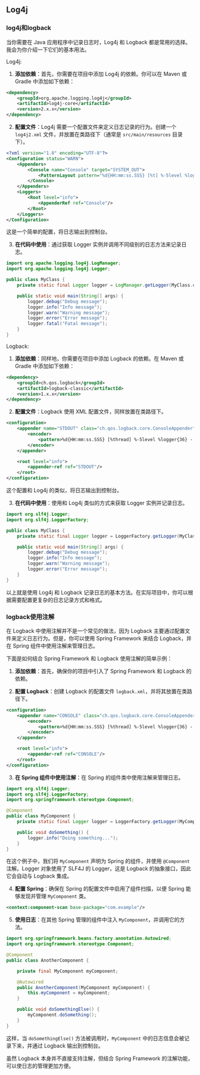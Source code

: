 ## Log4j

### log4j和logback

当你需要在 Java 应用程序中记录日志时，Log4j 和 Logback 都是常用的选择。我会为你介绍一下它们的基本用法。

Log4j:

1. **添加依赖**：首先，你需要在项目中添加 Log4j 的依赖。你可以在 Maven 或 Gradle 中添加如下依赖：

```xml
<dependency>
    <groupId>org.apache.logging.log4j</groupId>
    <artifactId>log4j-core</artifactId>
    <version>2.x.x</version>
</dependency>
```

2. **配置文件**：Log4j 需要一个配置文件来定义日志记录的行为。创建一个 `log4j2.xml` 文件，并放置在类路径下（通常是 `src/main/resources` 目录下）。

```xml
<?xml version="1.0" encoding="UTF-8"?>
<Configuration status="WARN">
    <Appenders>
        <Console name="Console" target="SYSTEM_OUT">
            <PatternLayout pattern="%d{HH:mm:ss.SSS} [%t] %-5level %logger{36} - %msg%n"/>
        </Console>
    </Appenders>
    <Loggers>
        <Root level="info">
            <AppenderRef ref="Console"/>
        </Root>
    </Loggers>
</Configuration>
```

这是一个简单的配置，将日志输出到控制台。

3. **在代码中使用**：通过获取 Logger 实例并调用不同级别的日志方法来记录日志。

```java
import org.apache.logging.log4j.LogManager;
import org.apache.logging.log4j.Logger;

public class MyClass {
    private static final Logger logger = LogManager.getLogger(MyClass.class);

    public static void main(String[] args) {
        logger.debug("Debug message");
        logger.info("Info message");
        logger.warn("Warning message");
        logger.error("Error message");
        logger.fatal("Fatal message");
    }
}
```

Logback:

1. **添加依赖**：同样地，你需要在项目中添加 Logback 的依赖。在 Maven 或 Gradle 中添加如下依赖：

```xml
<dependency>
    <groupId>ch.qos.logback</groupId>
    <artifactId>logback-classic</artifactId>
    <version>1.x.x</version>
</dependency>
```

2. **配置文件**：Logback 使用 XML 配置文件，同样放置在类路径下。

```xml
<configuration>
    <appender name="STDOUT" class="ch.qos.logback.core.ConsoleAppender">
        <encoder>
            <pattern>%d{HH:mm:ss.SSS} [%thread] %-5level %logger{36} - %msg%n</pattern>
        </encoder>
    </appender>

    <root level="info">
        <appender-ref ref="STDOUT"/>
    </root>
</configuration>
```

这个配置和 Log4j 的类似，将日志输出到控制台。

3. **在代码中使用**：使用和 Log4j 类似的方式来获取 Logger 实例并记录日志。

```java
import org.slf4j.Logger;
import org.slf4j.LoggerFactory;

public class MyClass {
    private static final Logger logger = LoggerFactory.getLogger(MyClass.class);

    public static void main(String[] args) {
        logger.debug("Debug message");
        logger.info("Info message");
        logger.warn("Warning message");
        logger.error("Error message");
    }
}
```

以上就是使用 Log4j 和 Logback 记录日志的基本方法。在实际项目中，你可以根据需要配置更复杂的日志记录方式和格式。

### logback使用注解

在 Logback 中使用注解并不是一个常见的做法，因为 Logback 主要通过配置文件来定义日志行为。但是，你可以使用 Spring Framework 来结合 Logback，并在 Spring 组件中使用注解来管理日志。

下面是如何结合 Spring Framework 和 Logback 使用注解的简单示例：

1. **添加依赖**：首先，确保你的项目中引入了 Spring Framework 和 Logback 的依赖。

2. **配置 Logback**：创建 Logback 的配置文件 `logback.xml`，并将其放置在类路径下。

```xml
<configuration>
    <appender name="CONSOLE" class="ch.qos.logback.core.ConsoleAppender">
        <encoder>
            <pattern>%d{HH:mm:ss.SSS} [%thread] %-5level %logger{36} - %msg%n</pattern>
        </encoder>
    </appender>

    <root level="info">
        <appender-ref ref="CONSOLE"/>
    </root>
</configuration>
```

3. **在 Spring 组件中使用注解**：在 Spring 的组件类中使用注解来管理日志。

```java
import org.slf4j.Logger;
import org.slf4j.LoggerFactory;
import org.springframework.stereotype.Component;

@Component
public class MyComponent {
    private static final Logger logger = LoggerFactory.getLogger(MyComponent.class);

    public void doSomething() {
        logger.info("Doing something...");
    }
}
```

在这个例子中，我们将 `MyComponent` 声明为 Spring 的组件，并使用 `@Component` 注解。Logger 对象使用了 SLF4J 的 Logger，这是 Logback 的抽象接口，因此它会自动与 Logback 集成。

4. **配置 Spring**：确保在 Spring 的配置文件中启用了组件扫描，以便 Spring 能够发现并管理 `MyComponent` 类。

```xml
<context:component-scan base-package="com.example"/>
```

5. **使用日志**：在其他 Spring 管理的组件中注入 `MyComponent`，并调用它的方法。

```java
import org.springframework.beans.factory.annotation.Autowired;
import org.springframework.stereotype.Component;

@Component
public class AnotherComponent {

    private final MyComponent myComponent;

    @Autowired
    public AnotherComponent(MyComponent myComponent) {
        this.myComponent = myComponent;
    }

    public void doSomethingElse() {
        myComponent.doSomething();
    }
}
```

这样，当 `doSomethingElse()` 方法被调用时，`MyComponent` 中的日志信息会被记录下来，并通过 Logback 输出到控制台。

虽然 Logback 本身并不直接支持注解，但结合 Spring Framework 的注解功能，可以使日志的管理更加方便。